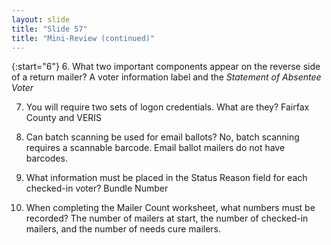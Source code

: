 ```yaml
---
layout: slide
title: "Slide 57"
title: "Mini-Review (continued)"
---
```


{:start="6"}
6. What two important components appear on the reverse side of a return mailer? A voter information label and the _Statement of Absentee Voter_

7. You will require two sets of logon credentials. What are they? Fairfax County and VERIS

8. Can batch scanning be used for email ballots? No, batch scanning requires a scannable barcode. Email ballot mailers do not have barcodes.

9. What information must be placed in the Status Reason field for each checked-in voter? Bundle Number

10. When completing the Mailer Count worksheet, what numbers must be recorded? The number of mailers at start, the number of checked-in mailers, and the number of needs cure mailers.

